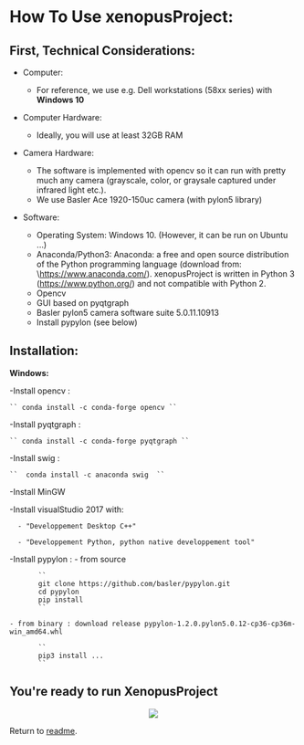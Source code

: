 # How To Use xenopusProject:

## First, Technical Considerations:

- Computer: 

     - For reference, we use e.g. Dell workstations (58xx series) with **Windows 10**  

- Computer Hardware:
     - Ideally, you will use at least 32GB RAM  

- Camera Hardware:
     - The software is implemented with opencv so it can run with pretty much any camera (grayscale, color, or graysale captured under infrared light etc.).
     - We use Basler Ace 1920-150uc camera (with pylon5 library)
     
- Software: 
     - Operating System: Windows 10. (However, it can be run on Ubuntu ...)
     - Anaconda/Python3: Anaconda: a free and open source distribution of the Python programming language (download from: \https://www.anaconda.com/). xenopusProject is written in Python 3 (https://www.python.org/) and not compatible with Python 2. 
     - Opencv
     - GUI based on pyqtgraph
     - Basler pylon5 camera software suite 5.0.11.10913
     - Install pypylon (see below)
            
     
    
## Installation:
 
**Windows:**

-Install opencv :

    `` conda install -c conda-forge opencv ``
    
-Install pyqtgraph :

    `` conda install -c conda-forge pyqtgraph ``
    
-Install swig :

    ``  conda install -c anaconda swig  ``
    
-Install MinGW

-Install visualStudio 2017 with:

      - "Developpement Desktop C++"
      
      - "Developpement Python, python native developpement tool"
    
-Install pypylon :
    - from source
    
           ``
           git clone https://github.com/basler/pypylon.git
           cd pypylon
           pip install
           ``
           
    - from binary : download release pypylon-1.2.0.pylon5.0.12-cp36-cp36m-win_amd64.whl
    
           ``
           pip3 install ...
           ``

## You're ready to run XenopusProject


<p align="center">
<img src="/doc/capturescreen-rostro-caudal-66-60p.gif">
</p>




Return to [readme](../README.md).

